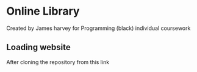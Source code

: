 # Online Library

Created by James harvey for Programming (black) individual coursework

## Loading website

After cloning the repository from this link
